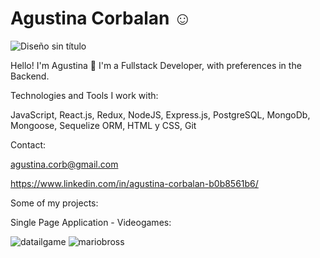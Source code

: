 
# Agustina Corbalan ☺

![Diseño sin título](https://user-images.githubusercontent.com/73036102/134390075-dbb0bd61-7512-4616-9116-a87cc2871486.png)


Hello! I'm Agustina 👋
I'm a Fullstack Developer, with preferences in the Backend.



Technologies and Tools I work with:

JavaScript,
React.js,
Redux,
NodeJS,
Express.js,
PostgreSQL,
MongoDb,
Mongoose,
Sequelize ORM,
HTML y CSS,
Git

Contact:

agustina.corb@gmail.com

https://www.linkedin.com/in/agustina-corbalan-b0b8561b6/

Some of my projects:

Single Page Application - Videogames:



![datailgame](https://user-images.githubusercontent.com/73036102/135509028-cd91e564-8c33-4d8b-843f-da1230ee4c6d.jpg)
![mariobross](https://user-images.githubusercontent.com/73036102/135509058-8d0d4719-4c30-44fb-a812-1f90e3ffa6f2.jpg)
